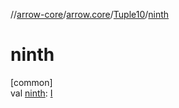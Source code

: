 //[arrow-core](../../../index.md)/[arrow.core](../index.md)/[Tuple10](index.md)/[ninth](ninth.md)

# ninth

[common]\
val [ninth](ninth.md): [I](index.md)
